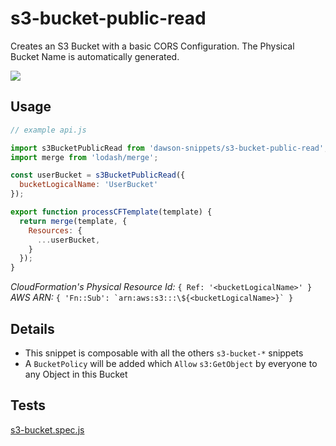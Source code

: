 
s3-bucket-public-read
===

Creates an S3 Bucket with a basic CORS Configuration. The Physical Bucket Name is automatically generated.  

![](https://nodei.co/npm/dawson-snippets.png?mini=true)

## Usage

```js
// example api.js

import s3BucketPublicRead from 'dawson-snippets/s3-bucket-public-read';
import merge from 'lodash/merge';

const userBucket = s3BucketPublicRead({
  bucketLogicalName: 'UserBucket'
});

export function processCFTemplate(template) {
  return merge(template, {
    Resources: {
      ...userBucket,
    }
  });
}
```

*CloudFormation's Physical Resource Id:* `{ Ref: '<bucketLogicalName>' }`  
*AWS ARN:* ```{ 'Fn::Sub': `arn:aws:s3:::\${<bucketLogicalName>}` }```


## Details

* This snippet is composable with all the others `s3-bucket-*` snippets
* A `BucketPolicy` will be added which `Allow` `s3:GetObject` by everyone to any Object in this Bucket


## Tests

[s3-bucket.spec.js](__tests__/s3-bucket.spec.js)
